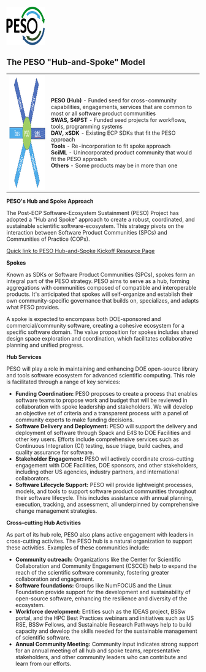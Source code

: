 <a href="https://pesoproject.org"><img src="PESO-Logo.png" alt="PESO Logo" width="100" height="100"></a>

## The PESO "Hub-and-Spoke" Model

<table>
  <tr>
    <td> <img src="Hub-and-Spoke.png" width="300" height="300"/> </td>
    <td> <b>PESO (Hub)</b> - Funded seed for cross-community capabilities, engagements, services that are common to most or all software product communities <br> <b>SWAS, S4PST</b> - Funded seed projects for workflows, tools, programming systems <br> <b>DAV, xSDK</b> - Existing ECP SDKs that fit the PESO approach <br> <b>Tools</b> - Re-incorporation to fit spoke approach <br> <b>SciML</b> - Unincorporated product community that would fit the PESO approach <br> <b>Others</b> - Some products may be in more than one </td>
  </tr>
</table>

**PESO's Hub and Spoke Approach**

The Post-ECP Software-Ecosystem Sustainment (PESO) Project has adopted a "Hub and Spoke" approach to create a robust, coordinated, and sustainable scientific software-ecosystem. This strategy pivots on the interaction between Software Product Communities (SPCs) and Communities of Practice (COPs).

[Quick link to PESO Hub-and-Spoke Kickoff Resource Page](http://bit.ly/PESO-Hub-and-Spoke-Kickoff)

**Spokes**

   Known as SDKs or Software Product Communities (SPCs), spokes form an integral part of the PESO strategy. PESO aims to serve as a hub, forming aggregations with communities composed of compatible and interoperable products. It's anticipated that spokes will self-organize and establish their own community-specific governance that builds on, specializes, and adapts what PESO provides. 

   A spoke is expected to encompass both DOE-sponsored and commercial/community software, creating a cohesive ecosystem for a specific software domain. The value proposition for spokes includes shared design space exploration and coordination, which facilitates collaborative planning and unified progress.

**Hub Services**

PESO will play a role in maintaining and enhancing DOE open-source library and tools software ecosystem for advanced scientific computing. This role is facilitated through a range of key services:

- **Funding Coordination:** PESO proposes to create a process that enables software teams to propose work and budget that will be reviewed in collaboration with spoke leadership and stakeholders.  We will develop an objective set of criteria and a transparent process with a panel of community experts to make funding decisions.
- **Software Delivery and Deployment:** PESO will support the delivery and deployment of software through Spack and E4S to DOE Facilities and other key users. Efforts include comprehensive services such as Continuous Integration (CI) testing, issue triage, build caches, and quality assurance for software.
- **Stakeholder Engagement:** PESO will actively coordinate cross-cutting engagement with DOE Facilities, DOE sponsors, and other stakeholders, including other US agencies, industry partners, and international collaborators.
- **Software Lifecycle Support:** PESO will provide lightweight processes, models, and tools to support software product communities throughout their software lifecycle. This includes assistance with annual planning, execution, tracking, and assessment, all underpinned by comprehensive change management strategies. 

**Cross-cutting Hub Activities**

As part of its hub role, PESO also plans active engagement with leaders in cross-cutting activites. The PESO hub is a natural organization to support these activities. Examples of these communities include:
- **Community outreach:** Organizations like the Center for Scientific Collaboration and Community Engagement (CSCCE) help to expand the reach of the scientific software community, fostering greater collaboration and engagement.
- **Software foundations:** Groups like NumFOCUS and the Linux Foundation provide support for the development and sustainability of open-source software, enhancing the resilience and diversity of the ecosystem.
- **Workforce development:** Entities such as the IDEAS project, BSSw portal, and the HPC Best Practices webinars and initiatives such as US RSE, BSSw Fellows, and Sustainable Research Pathways help to build capacity and develop the skills needed for the sustainable management of scientific software.
- **Annual Community Meeting:** Community input indicates strong support for an annual meeting of all hub and spoke teams, representative stakeholders, and other community leaders who can contribute and learn from our efforts.

